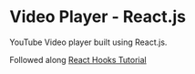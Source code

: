 # Video Player - React.js

YouTube Video player built using React.js.

Followed along <a href="https://www.youtube.com/watch?v=iVRO0toVdYM">React Hooks Tutorial</a>
